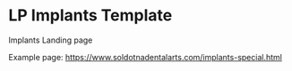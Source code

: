 # LP Implants Template
 Implants Landing page

 Example page: https://www.soldotnadentalarts.com/implants-special.html
 
